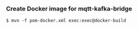 

### Create Docker image for mqtt-kafka-bridge

```
$ mvn -f pom-docker.xml exec:exec@docker-build
```